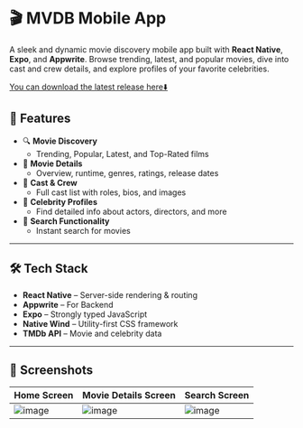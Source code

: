 # 🎬 MVDB Mobile App

A sleek and dynamic movie discovery mobile app built with **React Native**, **Expo**, and **Appwrite**. Browse trending, latest, and popular movies, dive into cast and crew details, and explore profiles of your favorite celebrities.

[You can download the latest release here⬇️](../../releases/latest)


## 🚀 Features

- 🔍 **Movie Discovery**
  - Trending, Popular, Latest, and Top-Rated films
- 🎥 **Movie Details**
  - Overview, runtime, genres, ratings, release dates
- 👥 **Cast & Crew**
  - Full cast list with roles, bios, and images
- 🌟 **Celebrity Profiles**
  - Find detailed info about actors, directors, and more
- 🔎 **Search Functionality**
  - Instant search for movies


---

## 🛠️ Tech Stack

- **React Native** – Server-side rendering & routing
- **Appwrite** – For Backend
- **Expo** – Strongly typed JavaScript
- **Native Wind** – Utility-first CSS framework
- **TMDb API** – Movie and celebrity data

---

## 📸 Screenshots

<!-- Add actual screenshots here -->
| Home Screen | Movie Details Screen | Search Screen |
|----------|--------------|-------------------|
| ![image](https://res.cloudinary.com/qntum/image/upload/v1758546035/mvdb-home-screen_mgyhri.jpg) | ![image](https://res.cloudinary.com/qntum/image/upload/v1758546035/mvdb-details-screen_pg7xhw.jpg) | ![image](https://res.cloudinary.com/qntum/image/upload/v1758546035/mvdb-search-screen_iax2jk.jpg)
